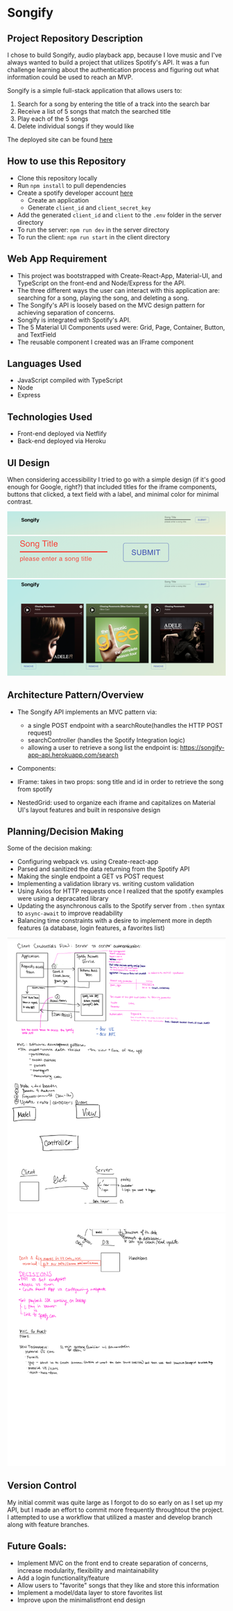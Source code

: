 # Songify


## Project Repository Description

I chose to build Songify, audio playback app, because I love music and I've always wanted to build a project that utilizes Spotify's API. It was a fun challenge learning about the authentication process
and figuring out what information could be used to reach an MVP. 

Songify is a simple full-stack application that allows users to: 
1. Search for a song by entering the title of a track into the search bar 
1. Receive a list of 5 songs that match the searched title 
1. Play each of the 5 songs 
1. Delete individual songs if they would like 

The deployed site can be found [here](https://nostalgic-mirzakhani-fcf196.netlify.app/)

## How to use this Repository
- Clone this repository locally 
- Run `npm install` to pull dependencies 
- Create a spotify developer account [here](https://developer.spotify.com/) 
  - Create an application 
  - Generate `client_id` and `client_secret_key`
- Add the generated `client_id` and `client` to the `.env` folder in the server directory 
- To run the server: `npm run dev` in the server directory 
- To run the client: `npm run start` in the client directory 


## Web App Requirement
- This project was bootstrapped with Create-React-App, Material-UI, and TypeScript on the front-end and Node/Express for the API. 
- The three different ways the user can interact with this application are: searching for a song, playing the song, and deleting a song. 
- The Songify's API is loosely based on the MVC design pattern for achieving separation of concerns. 
- Songify is integrated with Spotify's API. 
- The 5 Material UI Components used were: Grid, Page, Container, Button, and TextField 
- The reusable component I created was an IFrame component 


## Languages Used
- JavaScript compiled with TypeScript 
- Node 
- Express 

## Technologies Used 
- Front-end deployed via Netflify
- Back-end deployed via Heroku 

  
## UI Design
When considering accessibility I tried to go with a simple design (if it's good enough for Google, right?) that included titles for the iframe components, 
buttons that clicked, a text field with a label, and minimal color for minimal contrast. 

![ScreenShot](https://github.com/MobolanleAdebesin/songify/blob/master/client/public/form.png)
![ScreenShot](https://github.com/MobolanleAdebesin/songify/blob/master/client/public/validation%20.png)
![ScreenShot](https://github.com/MobolanleAdebesin/songify/blob/master/client/public/search-results.png)


## Architecture Pattern/Overview 
- The Songify API implements an MVC pattern via: 
  - a single POST endpoint with a searchRoute(handles the HTTP POST request) 
  - searchController (handles the Spotify Integration logic) 
  - allowing a user to retrieve a song list the endpoint is: https://songify-app-api.herokuapp.com/search
 
- Components: 
 - IFrame: takes in two props: song title and id in order to retrieve the song from spotify
 - NestedGrid: used to organize each iframe and capitalizes on Material UI's layout features and built in responsive design 

## Planning/Decision Making 
Some of the decision making: 
- Configuring webpack vs. using Create-react-app
- Parsed and sanitized the data returning from the Spotify API
- Making the single endpoint a GET vs POST request
- Implementing a validation library vs. writing custom validation 
- Using Axios for HTTP requests once I realized that the spotify examples were using a depracated library 
- Updating the asynchronous calls to the Spotify server from `.then` syntax to `async-await` to improve readability 
- Balancing time constraints with a desire to implement more in depth features (a database, login features, a favorites list) 

![ScreenShot](https://github.com/MobolanleAdebesin/songify/blob/master/client/public/planning-notes-1.png)
![ScreenShot](https://github.com/MobolanleAdebesin/songify/blob/master/client/public/planning-notes-2%20.png)

## Version Control
My initial commit was quite large as I forgot to do so early on as I set up my API, but I made an effort to commit more frequently throughtout the project. 
I attempted to use a workflow that utilized a master and develop branch along with feature branches. 


## Future Goals: 
- Implement MVC on the front end to create separation of concerns, increase modularity, flexibility and maintainability 
- Add a login functionality/feature
- Allow users to "favorite" songs that they like and store this information 
- Implement a model/data layer to store favorites list 
- Improve upon the minimalistfront end design 
